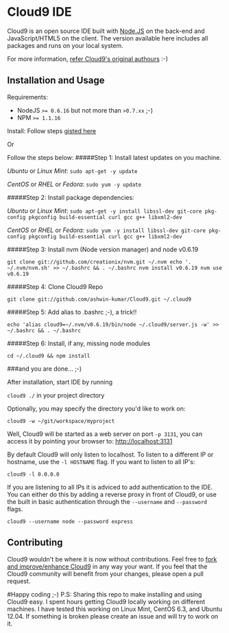 # Cloud9 IDE

Cloud9 is an open source IDE built with [Node.JS](http://nodejs.org/) on the back-end and JavaScript/HTML5 on the client. The version available here includes all packages and runs on your local system.

For more information, [refer Cloud9's original authours](https://github.com/ajaxorg/cloud9) :-) 


## Installation and Usage

Requirements:

  * NodeJS `>= 0.6.16` but not more than `>0.7.xx` ;-)
  * NPM `>= 1.1.16`

Install:
Follow steps [gisted here](https://gist.github.com/ashwin-kumar/6333792)

Or

Follow the steps below:
#####Step 1:
Install latest updates on you machine. 

_Ubuntu_ or _Linux Mint_:
`sudo apt-get -y update`

_CentOS_ or _RHEL_ or _Fedora_: `sudo yum -y update`

#####Step 2:
Install package dependencies:

 _Ubuntu_ or _Linux Mint_: `sudo apt-get -y install libssl-dev git-core pkg-config pkgconfig build-essential curl gcc g++ libxml2-dev`
 
_CentOS_ or _RHEL_ or _Fedora_: `sudo yum -y install libssl-dev git-core pkg-config pkgconfig build-essential curl gcc g++ libxml2-dev`

#####Step 3:
Install nvm (Node version manager) and node v0.6.19

`git clone git://github.com/creationix/nvm.git ~/.nvm
echo '. ~/.nvm/nvm.sh' >> ~/.bashrc && . ~/.bashrc
nvm install v0.6.19
nvm use v0.6.19`

#####Step 4:
Clone Cloud9 Repo

`git clone git://github.com/ashwin-kumar/Cloud9.git ~/.cloud9`

#####Step 5:
Add alias to .bashrc ;-), a trick!!

`echo 'alias cloud9=~/.nvm/v0.6.19/bin/node ~/.cloud9/server.js -w' >> ~/.bashrc && . ~/.bashrc`

#####Step 6:
Install, if any, missing node modules

`cd ~/.cloud9 && npm install`

###and you are done... ;-) 


After installation, start IDE by running 

`cloud9 ./` in your project directory

Optionally, you may specify the directory you'd like to work on:

`cloud9 -w ~/git/workspace/myproject`

Well, Cloud9 will be started as a web server on port `-p 3131`, you can access it by
pointing your browser to: [http://localhost:3131](http://localhost:3131)

By default Cloud9 will only listen to localhost.
To listen to a different IP or hostname, use the `-l HOSTNAME` flag.
If you want to listen to all IP's:

`cloud9 -l 0.0.0.0`


If you are listening to all IPs it is adviced to add authentication to the IDE.
You can either do this by adding a reverse proxy in front of Cloud9,
or use the built in basic authentication through the `--username` and `--password` flags.

`cloud9 --username node --password express`

## Contributing
Cloud9 wouldn't be where it is now without contributions. Feel free to [fork and improve/enhance Cloud9](https://github.com/ajaxorg/cloud9) in any way your want. If you feel that the Cloud9 community will benefit from your changes, please open a pull request. 

#Happy coding ;-) 
P.S: Sharing this repo to make installing and using Cloud9 easy. I spent hours getting Cloud9 locally working on different machines. I have tested this working on Linux Mint, CentOS 6.3, and Ubuntu 12.04. If something is broken please create an issue and will try to work on it. 